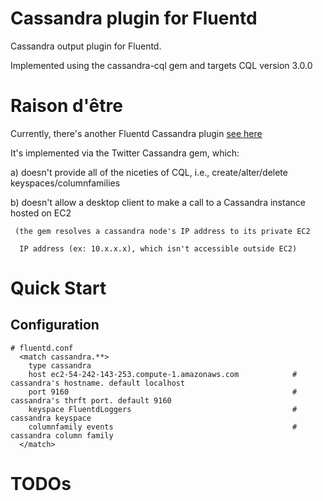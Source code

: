 # Cassandra plugin for Fluentd

Cassandra output plugin for Fluentd.

Implemented using the cassandra-cql gem and targets CQL version 3.0.0

# Raison d'être
Currently, there's another Fluentd Cassandra plugin [see
here](https://github.com/tomitakazutaka/fluent-plugin-cassandra)

It's implemented via the Twitter Cassandra gem, which:

  a) doesn't provide all of the niceties of CQL, i.e., create/alter/delete keyspaces/columnfamilies
     
  b) doesn't allow a desktop client to make a call to a Cassandra instance hosted on EC2

     (the gem resolves a cassandra node's IP address to its private EC2

      IP address (ex: 10.x.x.x), which isn't accessible outside EC2)

# Quick Start

## Configuration
    # fluentd.conf
      <match cassandra.**>
        type cassandra
        host ec2-54-242-143-253.compute-1.amazonaws.com            # cassandra's hostname. default localhost
        port 9160                                                  # cassandra's thrft port. default 9160
        keyspace FluentdLoggers                                    # cassandra keyspace
        columnfamily events                                        # cassandra column family
      </match>

# TODOs
